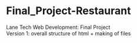 # Final_Project-Restaurant
Lane Tech Web Development: Final Project
<br>
    Version 1: overall structure of html + making of files